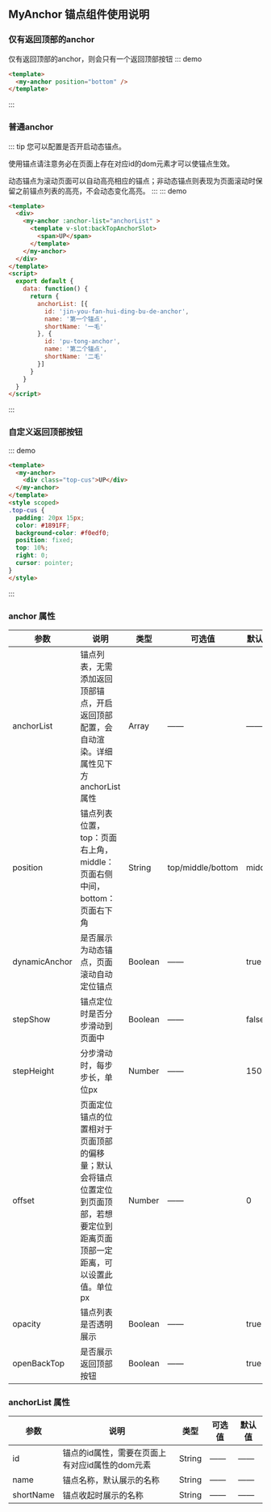 ## MyAnchor 锚点组件使用说明
### 仅有返回顶部的anchor
仅有返回顶部的anchor，则会只有一个返回顶部按钮
::: demo
```html
<template>
  <my-anchor position="bottom" />
</template>
```
:::
### 普通anchor
::: tip
您可以配置是否开启动态锚点。

使用锚点请注意务必在页面上存在对应id的dom元素才可以使锚点生效。

动态锚点为滚动页面可以自动高亮相应的锚点；非动态锚点则表现为页面滚动时保留之前锚点列表的高亮，不会动态变化高亮。
:::
::: demo
```html
<template>
  <div>
    <my-anchor :anchor-list="anchorList" >
      <template v-slot:backTopAnchorSlot>
        <span>UP</span>
      </template>
    </my-anchor>
  </div>
</template>
<script>
  export default {
    data: function() {
      return {
        anchorList: [{
          id: 'jin-you-fan-hui-ding-bu-de-anchor',
          name: '第一个锚点',
          shortName: '一毛'
        }, {
          id: 'pu-tong-anchor',
          name: '第二个锚点',
          shortName: '二毛'
        }]
      }
    }
  }
</script>
```
:::

### 自定义返回顶部按钮
::: demo
```html
<template>
  <my-anchor>
    <div class="top-cus">UP</div>
  </my-anchor>
</template>
<style scoped>
.top-cus {
  padding: 20px 15px;
  color: #1891FF;
  background-color: #f0edf0;
  position: fixed;
  top: 10%;
  right: 0;
  cursor: pointer;
}
</style>
```
:::
### anchor 属性
| 参数 | 说明 | 类型 | 可选值 | 默认值 |
| ---- | ---- | ---- | ---- | ---- |
| anchorList | 锚点列表，无需添加返回顶部锚点，开启返回顶部配置，会自动渲染。详细属性见下方anchorList 属性 | Array | —— | —— |
| position | 锚点列表位置，top：页面右上角，middle：页面右侧中间，bottom：页面右下角 | String | top/middle/bottom | middle |
| dynamicAnchor | 是否展示为动态锚点，页面滚动自动定位锚点 | Boolean | —— | true |
| stepShow | 锚点定位时是否分步滑动到页面中 | Boolean | —— | false |
| stepHeight | 分步滑动时，每步步长，单位px | Number | —— | 150 |
| offset | 页面定位锚点的位置相对于页面顶部的偏移量；默认会将锚点位置定位到页面顶部，若想要定位到距离页面顶部一定距离，可以设置此值。单位px | Number | —— | 0 |
| opacity | 锚点列表是否透明展示 | Boolean | —— | true |
| openBackTop | 是否展示返回顶部按钮 | Boolean | —— | true |

### anchorList 属性
| 参数 | 说明 | 类型 | 可选值 | 默认值 |
| ---- | ---- | ---- | ---- | ---- |
| id | 锚点的id属性，需要在页面上有对应id属性的dom元素 | String | —— | —— |
| name | 锚点名称，默认展示的名称 | String | —— | —— |
| shortName | 锚点收起时展示的名称 | String | —— | —— |